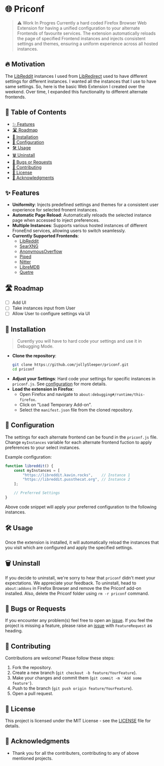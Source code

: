# 🌐 Priconf

> ⚠️ Work In Progres
Currently a hard coded Firefox Browser Web Extension for having a unified configuration to your alternate Frontends of favourite services. The extension automatically reloads the page of specified Frontend instances and injects consistent settings and themes, ensuring a uniform experience across all hosted instances.

## 🔥 Motivation

The [LibReddit](https://github.com/libreddit/libreddit) instances I used from [LibRedirect](https://github.com/libredirect/browser_extension) used to have different settings for different instances.
I wanted all the instances that I use to have same settings. So, here is the basic Web Extension I created over the weekend.
Over time, I expanded this functionality to different alternate frontends.

## 📖 Table of Contents

- [✨ Features](#features)
- [🛣️ Roadmap](#roadmap)
- [🚀 Installation](#installation)
- [🔧 Configuration](#configuration)
- [🛠️ Usage](#usage)
- [🗑️ Uninstall](#uninstall)
- [🐛 Bugs or Requests](#bugs-or-requests)
- [🤝 Contributing](#contributing)
- [📄 License](#license)
- [🙏 Acknowledgments](#acknowledgments)

## ✨ Features

- **Uniformity**: Injects predefined settings and themes for a consistent user experience for selected fronent instances.
- **Automatic Page Reload**: Automatically reloads the selected instance page when accessed to inject preferences.
- **Multiple Instances**: Supports various hosted instances of different FroneEnd services, allowing users to switch seamlessly.
- **Currently Supported Frontends**:
    - [LibReddit](https://github.com/libreddit/libreddit)
    - [SearXNG](https://github.com/searxng/searxng)
    - [AnonymousOverflow](https://github.com/httpjamesm/AnonymousOverflow)
    - [Piped](https://github.com/TeamPiped/Piped)
    - [Nitter](https://github.com/zedeus/nitter)
    - [LibreMDB](https://github.com/zyachel/libremdb)
    - [Quetre](https://github.com/zyachel/quetre)

## 🛣️ Roadmap

- [ ] Add UI
- [ ] Take instances input from User
- [ ] Allow User to configure settings via UI

## 🚀 Installation

> Curently you will have to hard code your settings and use it in Debugging Mode.

- **Clone the repository**:
   ```bash
   git clone https://github.com/jollySleeper/priconf.git
   cd priconf
   ```
- **Adjust your Settings**:
    Hard code your settings for specific instances in `priconf.js`. See [configuration](#configuration) for more details.
- **Load the extension in Firefox**:
   - Open Firefox and navigate to `about:debugging#/runtime/this-firefox`.
   - Click on "Load Temporary Add-on".
   - Select the `manifest.json` file from the cloned repository.

## 🔧 Configuration

The settings for each alternate frontend can be found in the `priconf.js` file.
Change `myInstances` variable for each alternate frontend fuction to apply preferences to your select instances.

Example configuration:
```javascript
function libreddit() {
    const myInstances = [
        "https://libreddit.kavin.rocks",    // Instance 1
        "https://libreddit.pussthecat.org", // Instance 2
    ];

    // Preferred Settings 
}
```

Above code snippet will apply your preferred configuration to the following instances.

## 🛠️ Usage

Once the extension is installed, it will automatically reload the instances that you visit which are configured and apply the specified settings.

## 🗑️ Uninstall

If you decide to uninstall, we're sorry to hear that `priconf` didn't meet your expectations. We appreciate your feedback. 
To uninstall, head to `about:addons` in Firefox Browser and remove the the Priconf add-on installed.
Also, delete the Priconf folder using `rm -r priconf` command.

## 🐛 Bugs or Requests

If you encounter any problem(s) feel free to open an [issue](https://github.com/jollySleeper/priconf/issues/new).
If you feel the project is missing a feature, please raise an [issue](https://github.com/jollySleeper/priconf/issues/new) with `FeatureRequest` as heading.

## 🤝 Contributing

Contributions are welcome! Please follow these steps:

1. Fork the repository.
2. Create a new branch (`git checkout -b feature/YourFeature`).
3. Make your changes and commit them (`git commit -m 'Add some feature'`).
4. Push to the branch (`git push origin feature/YourFeature`).
5. Open a pull request.

## 📄 License

This project is licensed under the MIT License - see the [LICENSE](https://github.com/jollySleeper/priconf/blob/main/LICENSE) file for details.

## 🙏 Acknowledgments

- Thank you for all the contributers, contributing to any of above mentioned projects.
